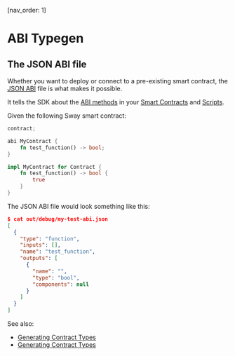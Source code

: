 [nav_order: 1]

# ABI Typegen

## The JSON ABI file

Whether you want to deploy or connect to a pre-existing smart contract, the [JSON ABI](https://fuellabs.github.io/sway/v{{site.data.versions.sway}}/book/introduction/sway_quickstart.html?highlight=abi#abi) file is what makes it possible.

It tells the SDK about the [ABI methods](https://fuellabs.github.io/sway/v{{site.data.versions.sway}}/book/introduction/sway_quickstart.html?highlight=abi#abi) in your [Smart Contracts](https://fuellabs.github.io/sway/vv{{site.data.versions.sway}}/book/sway-program-types/smart_contracts.html) and [Scripts](https://fuellabs.github.io/sway/vv{{site.data.versions.sway}}/book/sway-program-types/scripts.html).

Given the following Sway smart contract:

```rust
contract;

abi MyContract {
    fn test_function() -> bool;
}

impl MyContract for Contract {
    fn test_function() -> bool {
        true
    }
}
```

The JSON ABI file would look something like this:

```json
$ cat out/debug/my-test-abi.json
[
  {
    "type": "function",
    "inputs": [],
    "name": "test_function",
    "outputs": [
      {
        "name": "",
        "type": "bool",
        "components": null
      }
    ]
  }
]
```

See also:

- [Generating Contract Types](./generating-types-from-abi.md)
- [Generating Contract Types](./generating-types-from-abi.md)
